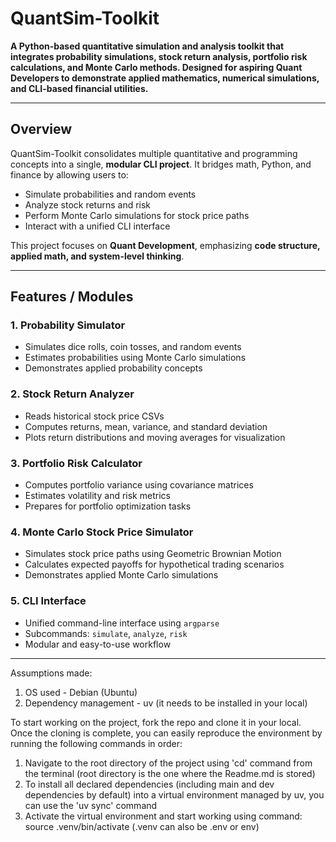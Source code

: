 # QuantSim-Toolkit

**A Python-based quantitative simulation and analysis toolkit that integrates probability simulations, stock return analysis, portfolio risk calculations, and Monte Carlo methods. Designed for aspiring Quant Developers to demonstrate applied mathematics, numerical simulations, and CLI-based financial utilities.**

---

## Overview

QuantSim-Toolkit consolidates multiple quantitative and programming concepts into a single, **modular CLI project**. It bridges math, Python, 
and finance by allowing users to:

- Simulate probabilities and random events
- Analyze stock returns and risk
- Perform Monte Carlo simulations for stock price paths
- Interact with a unified CLI interface

This project focuses on **Quant Development**, emphasizing **code structure, applied math, and system-level thinking**.

---

## Features / Modules

### 1. Probability Simulator
- Simulates dice rolls, coin tosses, and random events
- Estimates probabilities using Monte Carlo simulations
- Demonstrates applied probability concepts

### 2. Stock Return Analyzer
- Reads historical stock price CSVs
- Computes returns, mean, variance, and standard deviation
- Plots return distributions and moving averages for visualization

### 3. Portfolio Risk Calculator
- Computes portfolio variance using covariance matrices
- Estimates volatility and risk metrics
- Prepares for portfolio optimization tasks

### 4. Monte Carlo Stock Price Simulator
- Simulates stock price paths using Geometric Brownian Motion
- Calculates expected payoffs for hypothetical trading scenarios
- Demonstrates applied Monte Carlo simulations

### 5. CLI Interface
- Unified command-line interface using `argparse`
- Subcommands: `simulate`, `analyze`, `risk`
- Modular and easy-to-use workflow

---

Assumptions made: 
1. OS used - Debian (Ubuntu)
2. Dependency management - uv (it needs to be installed in your local)

To start working on the project, fork the repo and clone it in your local. Once the cloning is complete, you can easily reproduce the 
environment by running the following commands in order:

1. Navigate to the root directory of the project using 'cd' command from the terminal (root directory is the one where the Readme.md is stored)
2. To install all declared dependencies (including main and dev dependencies by default) into a virtual environment managed by uv, 
you can use the 'uv sync' command
3. Activate the virtual environment and start working using command: source .venv/bin/activate (.venv can also be .env or env)

